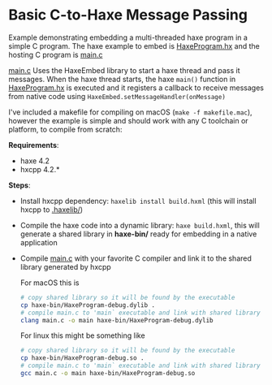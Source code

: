 # Basic C-to-Haxe Message Passing

Example demonstrating embedding a multi-threaded haxe program in a simple C program. The haxe example to embed is [HaxeProgram.hx](./HaxeProgram.hx) and the hosting C program is [main.c](./main.c)

[main.c](./main.c) Uses the HaxeEmbed library to start a haxe thread and pass it messages. When the haxe thread starts, the haxe `main()` function in [HaxeProgram.hx](./HaxeProgram.hx) is executed and it registers a callback to receive messages from native code using `HaxeEmbed.setMessageHandler(onMessage)`

I've included a makefile for compiling on macOS (`make -f makefile.mac`), however the example is simple and should work with any C toolchain or platform, to compile from scratch:

**Requirements**:
- haxe 4.2
- hxcpp 4.2.*

**Steps**:
- Install hxcpp dependency: `haxelib install build.hxml` (this will install hxcpp to [.haxelib/](.haxelib/))
- Compile the haxe code into a dynamic library: `haxe build.hxml`, this will generate a shared library in **haxe-bin/** ready for embedding in a native application
- Compile [main.c](./main.c) with your favorite C compiler and link it to the shared library generated by hxcpp

	For macOS this is
	```bash
	# copy shared library so it will be found by the executable
	cp haxe-bin/HaxeProgram-debug.dylib .
	# compile main.c to 'main` executable and link with shared library
	clang main.c -o main haxe-bin/HaxeProgram-debug.dylib
	```

	For linux this might be something like
	```bash
	# copy shared library so it will be found by the executable
	cp haxe-bin/HaxeProgram-debug.so .
	# compile main.c to 'main` executable and link with shared library
	gcc main.c -o main haxe-bin/HaxeProgram-debug.so
	```